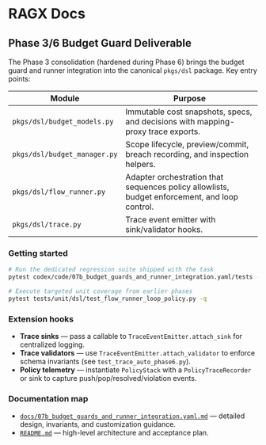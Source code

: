 # RAGX Docs

## Phase 3/6 Budget Guard Deliverable

The Phase 3 consolidation (hardened during Phase 6) brings the budget guard and runner integration into the canonical `pkgs/dsl` package. Key entry points:

| Module | Purpose |
| ------ | ------- |
| `pkgs/dsl/budget_models.py` | Immutable cost snapshots, specs, and decisions with mapping-proxy trace exports. |
| `pkgs/dsl/budget_manager.py` | Scope lifecycle, preview/commit, breach recording, and inspection helpers. |
| `pkgs/dsl/flow_runner.py` | Adapter orchestration that sequences policy allowlists, budget enforcement, and loop control. |
| `pkgs/dsl/trace.py` | Trace event emitter with sink/validator hooks. |

### Getting started

```bash
# Run the dedicated regression suite shipped with the task
pytest codex/code/07b_budget_guards_and_runner_integration.yaml/tests -q

# Execute targeted unit coverage from earlier phases
pytest tests/unit/dsl/test_flow_runner_loop_policy.py -q
```

### Extension hooks

* **Trace sinks** — pass a callable to `TraceEventEmitter.attach_sink` for centralized logging.
* **Trace validators** — use `TraceEventEmitter.attach_validator` to enforce schema invariants (see `test_trace_auto_phase6.py`).
* **Policy telemetry** — instantiate `PolicyStack` with a `PolicyTraceRecorder` or sink to capture push/pop/resolved/violation events.

### Documentation map

* [`docs/07b_budget_guards_and_runner_integration.yaml.md`](07b_budget_guards_and_runner_integration.yaml.md) — detailed design, invariants, and customization guidance.
* [`README.md`](../README.md#4-budget-guards--flowrunner-integration-phase-3) — high-level architecture and acceptance plan.
